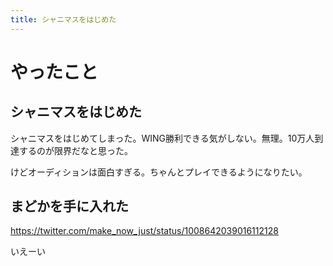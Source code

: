 ```yaml
---
title: シャニマスをはじめた
---
```


# やったこと

## シャニマスをはじめた

シャニマスをはじめてしまった。WING勝利できる気がしない。無理。10万人到達するのが限界だなと思った。

けどオーディションは面白すぎる。ちゃんとプレイできるようになりたい。

## まどかを手に入れた

https://twitter.com/make_now_just/status/1008642039016112128

いえーい
